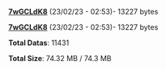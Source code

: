 [**7wGCLdK8**](/data/7wGCLdK8.txt) (23/02/23 - 02:53)- 13227 bytes

[**7wGCLdK8**](/data/7wGCLdK8.txt) (23/02/23 - 02:53)- 13227 bytes

**Total Datas**: 11431

**Total Size**: 74.32 MB / 74.3 MB
